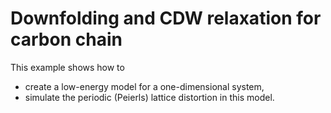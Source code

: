 # Downfolding and CDW relaxation for carbon chain

This example shows how to

* create a low-energy model for a one-dimensional system,
* simulate the periodic (Peierls) lattice distortion in this model.
